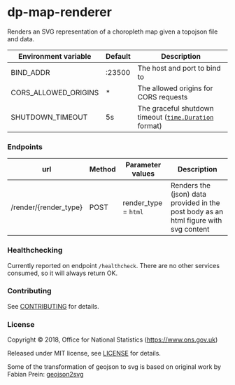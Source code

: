 dp-map-renderer
================

Renders an SVG representation of a choropleth map given a topojson file and data.


| Environment variable       | Default                  | Description                                            |
| -------------------------- | ------------------------ | -----------                                            |
| BIND_ADDR                  | :23500                   | The host and port to bind to                           |
| CORS_ALLOWED_ORIGINS       | *                        | The allowed origins for CORS requests                  |
| SHUTDOWN_TIMEOUT           | 5s                       | The graceful shutdown timeout ([`time.Duration`](https://golang.org/pkg/time/#Duration) format) |

### Endpoints

| url                   | Method | Parameter values     | Description                                                                                   |
| ---                   | ------ | ----------------     | -----------                                                                                   |
| /render/{render_type} | POST   | render_type = `html` | Renders the (json) data provided in the post body as an html figure with svg content          |

### Healthchecking

Currently reported on endpoint `/healthcheck`. There are no other services consumed, so it will always return OK.

### Contributing

See [CONTRIBUTING](CONTRIBUTING.md) for details.

### License

Copyright © 2018, Office for National Statistics (https://www.ons.gov.uk)

Released under MIT license, see [LICENSE](LICENSE.md) for details.

Some of the transformation of geojson to svg is based on original work by Fabian Prein: [geojson2svg](https://github.com/fapian/geojson2svg)